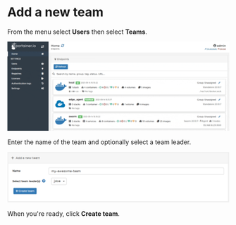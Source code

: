# Add a new team

From the menu select **Users** then select **Teams**. 

![](../../../.gitbook/assets/be-teams-add-1.gif)

Enter the name of the team and optionally select a team leader.

![](../../../.gitbook/assets/teams-create-2.png)

When you're ready, click **Create team**.

